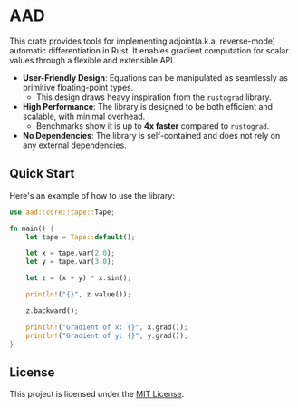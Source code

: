 # AAD

This crate provides tools for implementing adjoint(a.k.a. reverse-mode) automatic differentiation in Rust. It
enables gradient computation for scalar values through a flexible and extensible API.

- **User-Friendly Design**: Equations can be manipulated as seamlessly as primitive floating-point types.
    - This design draws heavy inspiration from the `rustograd` library.
- **High Performance**: The library is designed to be both efficient and scalable, with minimal overhead.
    - Benchmarks show it is up to **4x faster** compared to `rustograd`.
- **No Dependencies**: The library is self-contained and does not rely on any external dependencies.

## Quick Start

Here's an example of how to use the library:

```rust
use aad::core::tape::Tape;

fn main() {
    let tape = Tape::default();

    let x = tape.var(2.0);
    let y = tape.var(3.0);

    let z = (x + y) * x.sin();

    println!("{}", z.value());

    z.backward();

    println!("Gradient of x: {}", x.grad());
    println!("Gradient of y: {}", y.grad());
}
```

## License

This project is licensed under the [MIT License](LICENSE).

